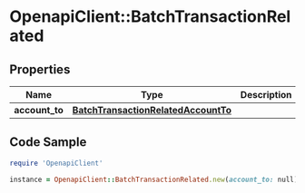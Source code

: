 # OpenapiClient::BatchTransactionRelated

## Properties

Name | Type | Description | Notes
------------ | ------------- | ------------- | -------------
**account_to** | [**BatchTransactionRelatedAccountTo**](BatchTransactionRelatedAccountTo.md) |  | [optional] 

## Code Sample

```ruby
require 'OpenapiClient'

instance = OpenapiClient::BatchTransactionRelated.new(account_to: null)
```


